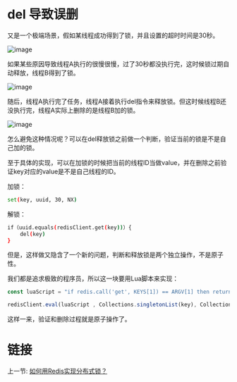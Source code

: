 # del 导致误删

又是一个极端场景，假如某线程成功得到了锁，并且设置的超时时间是30秒。

![image](https://user-images.githubusercontent.com/7960859/71584792-4350c900-2b4f-11ea-9596-8d8f84f4b6eb.png)

如果某些原因导致线程A执行的很慢很慢，过了30秒都没执行完，这时候锁过期自动释放，线程B得到了锁。

![image](https://user-images.githubusercontent.com/7960859/71584797-46e45000-2b4f-11ea-963d-8f4d36139285.png)

随后，线程A执行完了任务，线程A接着执行del指令来释放锁。但这时候线程B还没执行完，线程A实际上删除的是线程B加的锁。

![image](https://user-images.githubusercontent.com/7960859/71584801-48ae1380-2b4f-11ea-8174-c8b270dbe553.png)

怎么避免这种情况呢？可以在del释放锁之前做一个判断，验证当前的锁是不是自己加的锁。

至于具体的实现，可以在加锁的时候把当前的线程ID当做value，并在删除之前验证key对应的value是不是自己线程的ID。

加锁：
```bash
set(key, uuid, 30, NX)
```

解锁：
```bash
if（uuid.equals(redisClient.get(key))）{
    del(key)
}
```

但是，这样做又隐含了一个新的问题，判断和释放锁是两个独立操作，不是原子性。

我们都是追求极致的程序员，所以这一块要用Lua脚本来实现：
```javascript
const luaScript = "if redis.call('get', KEYS[1]) == ARGV[1] then return redis.call('del', KEYS[1]) else return 0 end"

redisClient.eval(luaScript , Collections.singletonList(key), Collections.singletonList(threadId));
```

这样一来，验证和删除过程就是原子操作了。

# 链接
上一节: [如何用Redis实现分布式锁？](./3.0.0.md)